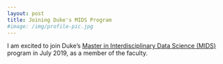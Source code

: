 ```yaml
---
layout: post
title: Joining Duke's MIDS Program
#image: /img/profile-pic.jpg
---
```


I am excited to join Duke’s [Master in Interdisciplinary Data Science (MIDS)](https://datascience.duke.edu) program in July 2019, as a member of the faculty.
